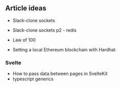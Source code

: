 ## Article ideas
- Slack-clone sockets
- Slack-clone sockets p2 - redis

- Law of 100
- Setting a local Ethereum blockchain with Hardhat

### Svelte
- How to pass data between pages in SvelteKit
- typescript generics
